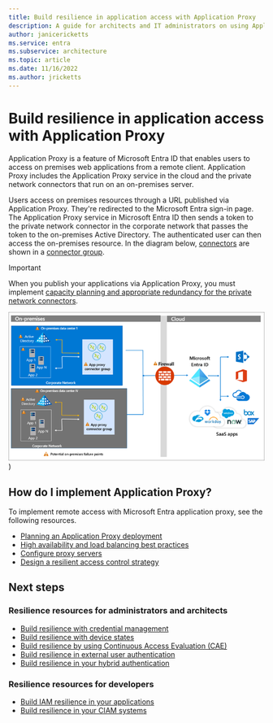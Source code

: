 ```yaml
---
title: Build resilience in application access with Application Proxy
description: A guide for architects and IT administrators on using Application Proxy for resilient access to on-premises applications
author: janicericketts
ms.service: entra
ms.subservice: architecture
ms.topic: article
ms.date: 11/16/2022
ms.author: jricketts
---
```

# Build resilience in application access with Application Proxy

Application Proxy is a feature of Microsoft Entra ID that enables users to access on premises web applications from a remote client. Application Proxy includes the Application Proxy service in the cloud and the private network connectors that run on an on-premises server. 

Users access on premises resources through a URL published via Application Proxy. They're redirected to the Microsoft Entra sign-in page. The Application Proxy service in Microsoft Entra ID then sends a token to the private network connector in the corporate network that passes the token to the on-premises Active Directory. The authenticated user can then access the on-premises resource. In the diagram below, [connectors](~/identity/app-proxy/application-proxy-connectors.md) are shown in a [connector group](~/identity/app-proxy/application-proxy-connector-groups.md).

> [!IMPORTANT]
> When you publish your applications via Application Proxy, you must implement [capacity planning and appropriate redundancy for the private network connectors](~/identity/app-proxy/application-proxy-connectors.md#capacity-planning).

![Architecture diagram of Application y](./media/resilience-on-prem-access/admin-resilience-app-proxy.png))

## How do I implement Application Proxy?

To implement remote access with Microsoft Entra application proxy, see the following resources.

* [Planning an Application Proxy deployment](~/identity/app-proxy/conceptual-deployment-plan.md)
* [High availability and load balancing best practices](~/identity/app-proxy/application-proxy-high-availability-load-balancing.md)
* [Configure proxy servers](~/identity/app-proxy/application-proxy-configure-connectors-with-proxy-servers.md)
* [Design a resilient access control strategy](~/identity/authentication/concept-resilient-controls.md)

## Next steps

### Resilience resources for administrators and architects
 
* [Build resilience with credential management](resilience-in-credentials.md)
* [Build resilience with device states](resilience-with-device-states.md)
* [Build resilience by using Continuous Access Evaluation (CAE)](resilience-with-continuous-access-evaluation.md)
* [Build resilience in external user authentication](resilience-b2b-authentication.md)
* [Build resilience in your hybrid authentication](resilience-in-hybrid.md)

### Resilience resources for developers

* [Build IAM resilience in your applications](resilience-app-development-overview.md)
* [Build resilience in your CIAM systems](resilience-b2c.md)
